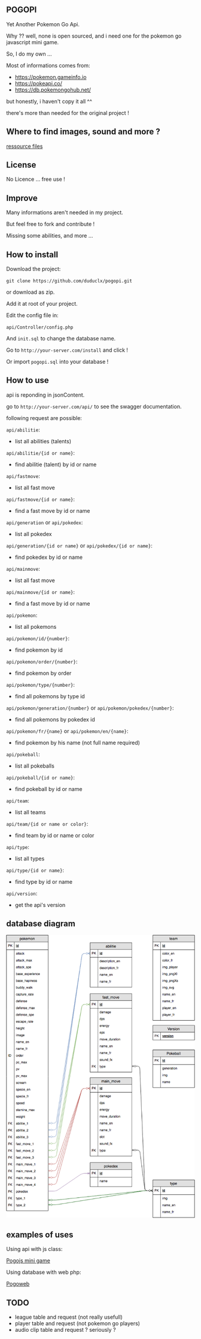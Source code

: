 ## POGOPI

Yet Another Pokemon Go Api.

Why ??
well, none is open sourced, and i need one for
the pokemon go javascript mini game.

So, I do my own ...

Most of informations comes from:
- https://pokemon.gameinfo.io
- https://pokeapi.co/
- https://db.pokemongohub.net/

but honestly, i haven't copy it all ^^

there's more than needed for the original project !

## Where to find images, sound and more ?

[ressource files](https://drive.google.com/open?id=1KDQCaqa3PZGC7zQHEeVUHQzciWeND1Hc)

## License

No Licence ... free use !

## Improve

Many informations aren't needed in my project.

But feel free to fork and contribute !

Missing some abilities, and more ...

## How to install

Download the project:

`git clone https://github.com/duduclx/pogopi.git`

or download as zip.

Add it at root of your project.

Edit the config file in:
 
 `api/Controller/config.php`
 
And `init.sql` to change the database name. 
 
Go to `http://your-server.com/install`
and click !

Or import `pogopi.sql` into your database !


## How to use

api is reponding in jsonContent.

go to `http://your-server.com/api/`
to see the swagger documentation.

following request are possible:

`api/abilitie`:
- list all abilities (talents)

`api/abilitie/{id or name}`:
- find abilitie (talent) by id or name

`api/fastmove`:
- list all fast move
 
`api/fastmove/{id or name}`:
- find a fast move by id or name

`api/generation` or `api/pokedex`:
- list all pokedex
 
`api/generation/{id or name}` or `api/pokedex/{id or name}`:
- find pokedex by id or name
 
`api/mainmove`:
- list all fast move
  
`api/mainmove/{id or name}`:
- find a fast move by id or name
 
`api/pokemon`:
- list all pokemons
  
`api/pokemon/id/{number}`:
- find pokemon by id
   
`api/pokemon/order/{number}`:
- find pokemon by order
 
`api/pokemon/type/{number}`:
- find all pokemons by type id
 
`api/pokemon/generation/{number}` or `api/pokemon/pokedex/{number}`:
- find all pokemons by pokedex id
 
`api/pokemon/fr/{name}` or `api/pokemon/en/{name}`:
- find pokemon by his name (not full name required)

`api/pokeball`:
- list all pokeballs
 
`api/pokeball/{id or name}`:
- find pokeball by id or name
 
`api/team`:
- list all teams
 
`api/team/{id or name or color}`:
- find team by id or name or color
 
`api/type`:
- list all types

`api/type/{id or name}`:
- find type by id or name

`api/version`:
- get the api's version
 
## database diagram

![database](api/docs/Database_Diagram.png)
 
## examples of uses

Using api with js class:

[Pogojs mini game](https://github.com/duduclx/pogojs)

Using database with web php:

[Pogoweb](https://github.com/duduclx/pogoweb)

## TODO
 
 - league table and request (not really usefull)
 - player table and request (not pokemon go players)
 - audio clip table and request ? seriously ?